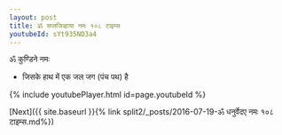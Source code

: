 ```yaml
---
layout: post
title: ॐ सप्तजिव्हाया नमः १०८ टाइम्स
youtubeId: sYt935ND3a4
---
```

 
 
 ॐ कुण्डिने नमः  
 
 -  जिसके हाथ में एक जल जग (पंच पथ) है 
 
  
 
  
 
 
 
 
 
 


{% include youtubePlayer.html id=page.youtubeId %}
 
[Next]({{ site.baseurl }}{% link  split2/_posts/2016-07-19-ॐ धनुर्वेदए नमः १०८ टाइम्स.md%})
 

